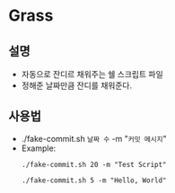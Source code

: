 # Grass

## 설명

- 자동으로 잔디르 채워주는 쉘 스크립트 파일
- 정해준 날짜만큼 잔디를 채워준다.


## 사용법

- ./fake-commit.sh `날짜 수` -m "`커밋 메시지`"
- Example:
  ```
  ./fake-commit.sh 20 -m "Test Script"
  
  ./fake-commit.sh 5 -m "Hello, World"
  ```
